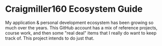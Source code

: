 # Craigmiller160 Ecosystem Guide

My application & personal development ecosystem has been growing so much over the years. This GitHub account has a mix of reference projects, course work, and then some "real deal" items that I really do want to keep track of. This project intends to do just that.
